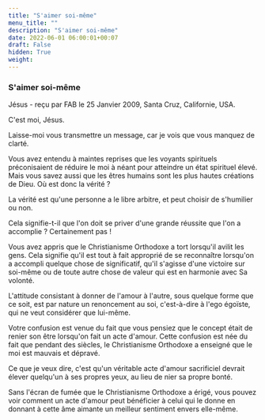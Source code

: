 ```yaml
---
title: "S'aimer soi-même"
menu_title: ""
description: "S'aimer soi-même"
date: 2022-06-01 06:00:01+00:07
draft: False
hidden: True
weight:
---
```

### S'aimer soi-même

Jésus - reçu par FAB le 25 Janvier 2009, Santa Cruz, Californie, USA.

C'est moi, Jésus.

Laisse-moi vous transmettre un message, car je vois que vous manquez de clarté.

Vous avez entendu à maintes reprises que les voyants spirituels préconisaient de réduire le moi à néant pour atteindre un état spirituel élevé. Mais vous savez aussi que les êtres humains sont les plus hautes créations de Dieu. Où est donc la vérité ?

La vérité est qu'une personne a le libre arbitre, et peut choisir de s'humilier ou non.

Cela signifie-t-il que l'on doit se priver d'une grande réussite que l'on a accomplie ? Certainement pas !

Vous avez appris que le Christianisme Orthodoxe a tort lorsqu'il avilit les gens. Cela signifie qu'il est tout à fait approprié de se reconnaître lorsqu'on a accompli quelque chose de significatif, qu'il s'agisse d'une victoire sur soi-même ou de toute autre chose de valeur qui est en harmonie avec Sa volonté.

L'attitude consistant à donner de l'amour à l'autre, sous quelque forme que ce soit, est par nature un renoncement au soi, c'est-à-dire à l'ego égoïste, qui ne veut considérer que lui-même.

Votre confusion est venue du fait que vous pensiez que le concept était de renier son être lorsqu'on fait un acte d'amour. Cette confusion est née du fait que pendant des siècles, le Christianisme Orthodoxe a enseigné que le moi est mauvais et dépravé.

Ce que je veux dire, c'est qu'un véritable acte d'amour sacrificiel devrait élever quelqu'un à ses propres yeux, au lieu de nier sa propre bonté.

Sans l'écran de fumée que le Christianisme Orthodoxe a érigé, vous pouvez voir comment un acte d'amour peut bénéficier à celui qui le donne en donnant à cette âme aimante un meilleur sentiment envers elle-même.

